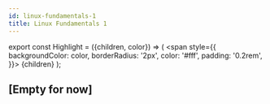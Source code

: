 ```yaml
---
id: linux-fundamentals-1
title: Linux Fundamentals 1
---
```


export const Highlight = ({children, color}) => (
  <span
    style={{
      backgroundColor: color,
      borderRadius: '2px',
      color: '#fff',
      padding: '0.2rem',
    }}>
    {children}
  </span>
);

## <Highlight color="#621d27">[Empty for now]</Highlight> 

